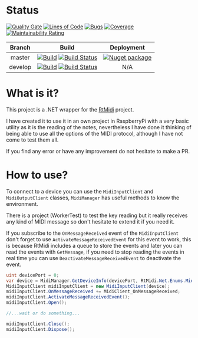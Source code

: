 # Status
[![Quality Gate](https://sonarcloud.io/api/project_badges/measure?project=rtmidi-dotnet&metric=alert_status)](https://sonarcloud.io/dashboard?id=rtmidi-dotnet) [![Lines of Code](https://sonarcloud.io/api/project_badges/measure?project=rtmidi-dotnet&metric=ncloc)](https://sonarcloud.io/dashboard?id=rtmidi-dotnet) [![Bugs](https://sonarcloud.io/api/project_badges/measure?project=rtmidi-dotnet&metric=bugs)](https://sonarcloud.io/dashboard?id=rtmidi-dotnet) [![Coverage](https://sonarcloud.io/api/project_badges/measure?project=rtmidi-dotnet&metric=coverage)](https://sonarcloud.io/dashboard?id=rtmidi-dotnet) [![Maintainability Rating](https://sonarcloud.io/api/project_badges/measure?project=rtmidi-dotnet&metric=sqale_rating)](https://sonarcloud.io/dashboard?id=rtmidi-dotnet)

[GitHubBadgeMaster]: https://github.com/Daniel127/RtMidi.Net/workflows/Build/badge.svg?branch=master
[GitHubBadgeDevelop]: https://github.com/Daniel127/RtMidi.Net/workflows/Build/badge.svg?branch=develop
[GitHubActionsLink]: https://github.com/Daniel127/RtMidi.Net/actions?query=workflow%3ABuild

[AzureBadgeMaster]: https://dev.azure.com/Daniel127/RtMidi.Net/_apis/build/status/CI-Release?branchName=master
[AzurePipelineMaster]: https://dev.azure.com/Daniel127/RtMidi.Net/_build/latest?definitionId=9&branchName=master
[AzureBadgeDevelop]: https://dev.azure.com/Daniel127/RtMidi.Net/_apis/build/status/CI-Development?branchName=develop
[AzurePipelineDevelop]: https://dev.azure.com/Daniel127/RtMidi.Net/_build/latest?definitionId=10&branchName=develop

[NugetUrl]: https://www.nuget.org/packages/RtMidi.Net
[NugetBadge]: https://feeds.dev.azure.com/Daniel127/

[RtMidiUrl]: https://github.com/thestk/rtmidi

| Branch | Build | Deployment |
|:----:|:-------------:|:----:|
| master | [![Build][GitHubBadgeMaster]][GitHubActionsLink]  [![Build Status][AzureBadgeMaster]][AzurePipelineMaster] | [![Nuget package][NugetBadge]][NugetUrl] |
| develop | [![Build][GitHubBadgeDevelop]][GitHubActionsLink]  [![Build Status][AzureBadgeDevelop]][AzurePipelineDevelop] | N/A |


# What is it?

This project is a .NET wrapper for the [RtMidi][RtMidiUrl] project.

I have created it to use it in an own project in RaspberryPi with a very basic utility as it is the reading of the notes, nevertheless I have done it thinking of being able to use all the options of the MIDI protocol, although I have not come to test them all.

If you find any error or have any improvement do not hesitate to make a PR.

# How to use?

To connect to a device you can use the ``MidiInputClient`` and ``MidiOutputClient`` classes, ``MidiManager`` has useful methods to know the environment.

There is a project (WorkerTest) to test the key reading but it really receives any kind of MIDI message so don't hesitate to extend it if you need it.

If you subscribe to the ``OnMessageReceived`` event of the ``MidiInputClient`` don't forget to use ``ActivateMessageReceivedEvent`` for this event to work, this is because RtMidi includes a queue to store the events and later you can read the events with ``GetMessage``, if you need to stop reading the events in real time you can use ``DeactivateMessageReceivedEvent`` to deactivate the event.

```csharp
uint devicePort = 0;
var device = MidiManager.GetDeviceInfo(devicePort, RtMidi.Net.Enums.MidiDeviceType.Input);
MidiInputClient midiInputClient = new MidiInputClient(device);
midiInputClient.OnMessageReceived += MidiClient_OnMessageReceived;
midiInputClient.ActivateMessageReceivedEvent();
midiInputClient.Open();

//...wait or do something...

midiInputClient.Close();
midiInputClient.Dispose();
```